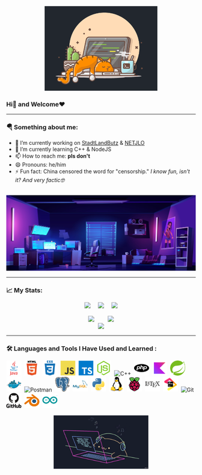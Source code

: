 <div id="header" align="center">
  <img width=300px src="https://github.com/Medox36/Medox36/blob/main/img/cat.png"/>
</div>

### Hi👋 and Welcome❤️

---

### 🪂 **Something about me:** 

- 🔭 I’m currently working on <a href="https://github.com/Medox36/StadtLandButz">StadtLandButz</a> & <a href="https://github.com/Medox36/NETJLO">NETJLO</a>
- 🌱 I’m currently learning C++ & NodeJS
- 📫 How to reach me: **pls don't**
- 😄 Pronouns: he/him
- ⚡ Fun fact: China censored the word for "censorship." *I know fun, isn't it? And very factic🤓*
<!-- 
- 👯 I’m looking to collaborate on ...
- 🤔 I’m looking for help with ...
- 💬 Ask me about ...
-->
<br>
<div align="center">
  <img src="https://github.com/Medox36/Medox36/blob/main/img/room.jpeg">
</div>

---

### 📈 **My Stats:**
<div align="center">
  <img height=165px src="https://img.freepik.com/free-vector/cartoon-style-nerd-character-design_52683-81717.jpg">
  &nbsp; &nbsp;
  <img height=165px src="https://github-readme-streak-stats.herokuapp.com?user=Medox36&theme=onedark_duo&fire=05E0D8">
  &nbsp; &nbsp;
  <img height=165px src="https://img.freepik.com/free-vector/cartoon-style-nerd-character-design_52683-81718.jpg">
</div>
&nbsp; &nbsp;
<div align="center">
  <img height=135px src="https://github-readme-stats.vercel.app/api?username=Medox36&hide=issues&show_icons=true&theme=onedark&include_all_commits=true&count_private=true&custom_title=Medox36's%20GitHub%20Stats">
  &nbsp; &nbsp; &nbsp; &nbsp;
  <img height=135px src="https://github-readme-stats.vercel.app/api/top-langs/?username=Medox36&layout=compact&theme=onedark&hide=Batchfile&card_width=350&exclude_repo=M150-EBusiness-NDLM">
</div>
<div align="center">
  <img width840px src="https://github.com/Medox36/Medox36/blob/output/github-contribution-grid-snake.svg">
</div>  

---

### :hammer_and_wrench: Languages and Tools I Have Used and Learned :

<div>
  <img src="https://github.com/devicons/devicon/blob/master/icons/java/java-original-wordmark.svg" title="Java" alt="Java" width="40" height="40"/>&nbsp;
  <img src="https://github.com/devicons/devicon/blob/master/icons/html5/html5-original-wordmark.svg" title="HTML5" alt="HTML" width="40" height="40"/>&nbsp;
  <img src="https://github.com/devicons/devicon/blob/master/icons/css3/css3-plain-wordmark.svg"  title="CSS3" alt="CSS" width="40" height="40"/>&nbsp;
  <img src="https://github.com/devicons/devicon/blob/master/icons/javascript/javascript-original.svg" title="JavaScript" alt="JavaScript" width="40" height="40"/>&nbsp;
  <img src="https://github.com/devicons/devicon/blob/master/icons/typescript/typescript-original.svg" title="TypeScript" alt="TypeScript" width="40" height="40"/>&nbsp;
  <img src="https://github.com/devicons/devicon/blob/master/icons/nodejs/nodejs-original.svg" title="NodeJS" alt="NodeJS" width="40" height="40"/>&nbsp;
  <img src="https://cdn.jsdelivr.net/gh/devicons/devicon/icons/cplusplus/cplusplus-original.svg" title="C++" alt="C++" width="40" height="40"/>&nbsp;
  <img src="https://github.com/devicons/devicon/blob/master/icons/php/php-plain.svg" title="PHP" alt="PHP" width="40" height="40"/>&nbsp;
  <img src="https://github.com/devicons/devicon/blob/master/icons/kotlin/kotlin-original.svg" title="Kotlin" alt="Kotlin" width="40" height="40"/>&nbsp;
  <img src="https://github.com/devicons/devicon/blob/master/icons/spring/spring-original.svg" title="Spring" alt="Spring" width="40" height="40"/>&nbsp;
  <img src="https://github.com/devicons/devicon/blob/master/icons/docker/docker-original.svg" title="Docker" alt="Docker" width="40" height="40"/>&nbsp;
  <img src="https://www.vectorlogo.zone/logos/getpostman/getpostman-icon.svg" title="Postman" alt="Postman" width="40" height="40"/>&nbsp;
  <img src="https://github.com/devicons/devicon/blob/master/icons/postgresql/postgresql-original.svg" title="PostgresSQL" alt="PostgresSQL" width="40" height="40"/>&nbsp;
  <img src="https://github.com/devicons/devicon/blob/master/icons/mysql/mysql-original-wordmark.svg" title="MySQL" alt="MySQL" width="40" height="40"/>&nbsp;
  <img src="https://github.com/devicons/devicon/blob/master/icons/python/python-original.svg" title="Python" alt="Python" width="40" height="40"/>&nbsp;
  <img src="https://github.com/devicons/devicon/blob/master/icons/linux/linux-original.svg" title="Linux" alt="Linux" width="40" height="40"/>&nbsp;
  <img src="https://github.com/devicons/devicon/blob/master/icons/raspberrypi/raspberrypi-original.svg" title="RaspberryPi" alt="RaspberryPi" width="40" height="40"/>&nbsp;
  <img src="https://github.com/devicons/devicon/blob/master/icons/latex/latex-original.svg" title="Latex" alt="Latex" width="40" height="40"/>&nbsp;
  <img src="https://github.com/devicons/devicon/blob/master/icons/jetbrains/jetbrains-original.svg" title="JetBrains" alt="JetBrains" width="40" height="40"/>&nbsp;
  <img src="https://cdn.jsdelivr.net/gh/devicons/devicon/icons/git/git-original.svg" title="Git" alt="Git" width="40" height="40"/>&nbsp;
  <img src="https://github.com/devicons/devicon/blob/master/icons/github/github-original-wordmark.svg" title="GitHub" alt="GitHub" width="40" height="40"/>&nbsp;
  <img src="https://github.com/devicons/devicon/blob/master/icons/blender/blender-original.svg" title="Blender" alt="Blender" width="40" height="40"/>&nbsp;
  <img src="https://github.com/devicons/devicon/blob/master/icons/arduino/arduino-original.svg" title="Arduino" alt="Arduino" width="40" height="40"/>&nbsp;
</div>
&nbsp;
<div align="center">
  <img width=50% src="https://github.com/Medox36/Medox36/blob/main/img/codingcat.gif">
</div>
